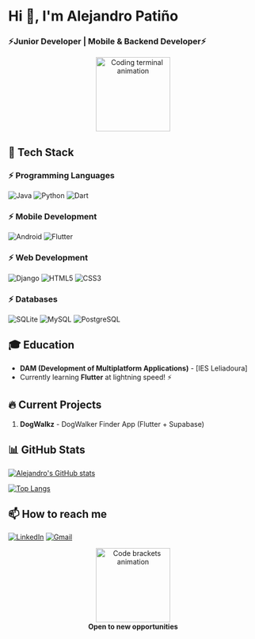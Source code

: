 # Hi 👋, I'm Alejandro Patiño 
### ⚡Junior Developer | Mobile & Backend Developer⚡

<p align="center">
  <img src="https://media.giphy.com/media/QssGEmpkyEOhBCb7e1/giphy.gif" width="150" alt="Coding terminal animation">
</p>

## 🚀 Tech Stack

### ⚡ Programming Languages
![Java](https://img.shields.io/badge/Java-ED8B00?style=for-the-badge&logo=openjdk&logoColor=white)
![Python](https://img.shields.io/badge/Python-3776AB?style=for-the-badge&logo=python&logoColor=white)
![Dart](https://img.shields.io/badge/Dart-0175C2?style=for-the-badge&logo=dart&logoColor=white)

### ⚡ Mobile Development
![Android](https://img.shields.io/badge/Android-3DDC84?style=for-the-badge&logo=android&logoColor=white)
![Flutter](https://img.shields.io/badge/Flutter-02569B?style=for-the-badge&logo=flutter&logoColor=white)

### ⚡ Web Development
![Django](https://img.shields.io/badge/Django-092E20?style=for-the-badge&logo=django&logoColor=white)
![HTML5](https://img.shields.io/badge/HTML5-E34F26?style=for-the-badge&logo=html5&logoColor=white)
![CSS3](https://img.shields.io/badge/CSS3-1572B6?style=for-the-badge&logo=css3&logoColor=white)

### ⚡ Databases
![SQLite](https://img.shields.io/badge/SQLite-07405E?style=for-the-badge&logo=sqlite&logoColor=white)
![MySQL](https://img.shields.io/badge/MySQL-4479A1?style=for-the-badge&logo=mysql&logoColor=white)
![PostgreSQL](https://img.shields.io/badge/PostgreSQL-316192?style=for-the-badge&logo=postgresql&logoColor=white)

## 🎓 Education
- **DAM (Development of Multiplatform Applications)** - [IES Leliadoura]
- Currently learning **Flutter** at lightning speed! ⚡

## 🔥 Current Projects
1. **DogWalkz** - DogWalker Finder App (Flutter + Supabase)

## 📊 GitHub Stats
[![Alejandro's GitHub stats](https://github-readme-stats.vercel.app/api?username=Bitxo92&show_icons=true&theme=radical&title_color=FFD700&text_color=FFFFFF&icon_color=00FFFF&bg_color=000000)](https://github.com/Bitxo92)

[![Top Langs](https://github-readme-stats.vercel.app/api/top-langs/?username=Bitxo92&layout=compact&theme=radical&title_color=FFD700&text_color=FFFFFF&icon_color=00FFFF&bg_color=000000)](https://github.com/Bitxo92)



## 📫 How to reach me
[![LinkedIn](https://img.shields.io/badge/LinkedIn-0077B5?style=for-the-badge&logo=linkedin&logoColor=white)](https://www.linkedin.com/in/alejandro-m-pati%C3%B1o-garcia-41b000309/)
[![Gmail](https://img.shields.io/badge/Gmail-D14836?style=for-the-badge&logo=gmail&logoColor=white)](mailto:alexpatino1992@gmail.com)

<p align="center">
  <img src="https://media.giphy.com/media/RbDKaczqWovIugyJmW/giphy.gif" width="150" alt="Code brackets animation">
  <br>
  <strong>Open to new opportunities</strong>
</p>
